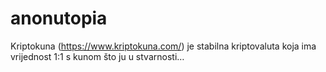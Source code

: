 # anonutopia
Kriptokuna (https://www.kriptokuna.com/) je stabilna kriptovaluta koja ima vrijednost 1:1 s kunom što ju u stvarnosti…
